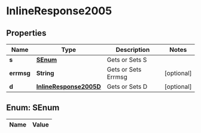 
# InlineResponse2005

## Properties
Name | Type | Description | Notes
------------ | ------------- | ------------- | -------------
**s** | [**SEnum**](#SEnum) | Gets or Sets S | 
**errmsg** | **String** | Gets or Sets Errmsg |  [optional]
**d** | [**InlineResponse2005D**](InlineResponse2005D.md) | Gets or Sets D |  [optional]


<a name="SEnum"></a>
## Enum: SEnum
Name | Value
---- | -----



